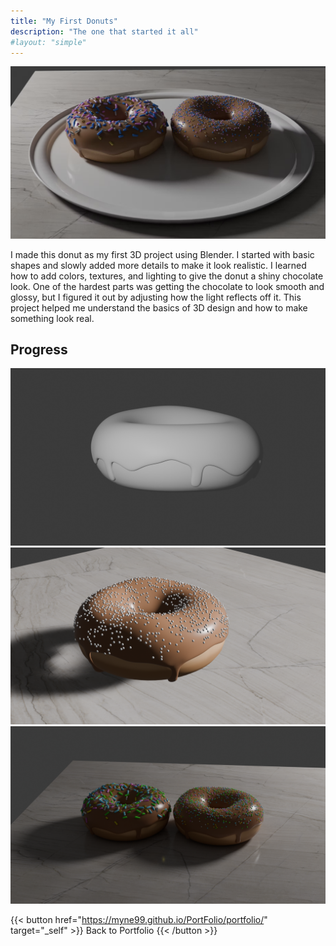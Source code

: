 ```yaml
---
title: "My First Donuts"
description: "The one that started it all"
#layout: "simple"
---
```


![My First Donuts](/static/img/portfolio/donut.png)

I made this donut as my first 3D project using Blender. I started with basic shapes and slowly added more details to make it look realistic. I learned how to add colors, textures, and lighting to give the donut a shiny chocolate look. One of the hardest parts was getting the chocolate to look smooth and glossy, but I figured it out by adjusting how the light reflects off it. This project helped me understand the basics of 3D design and how to make something look real.

## Progress

![My First Donuts](/static/img/portfolio/donuts_lol.png)
 ![My First Donuts](/static/img/portfolio/donut_yay.png) 
![My First Donuts](/static/img/portfolio/donuts.png)

{{< button href="https://myne99.github.io/PortFolio/portfolio/" target="_self" >}}
Back to Portfolio
{{< /button >}}



